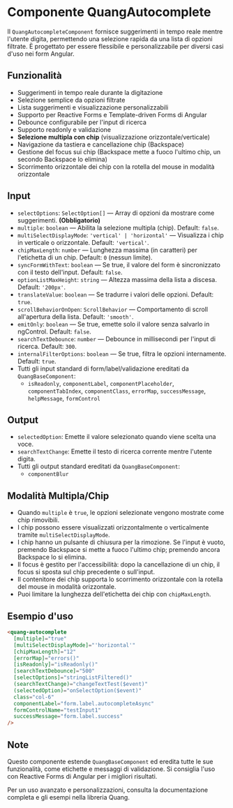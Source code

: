 # Componente QuangAutocomplete

Il `QuangAutocompleteComponent` fornisce suggerimenti in tempo reale mentre l'utente digita, permettendo una selezione rapida da una lista di opzioni filtrate. È progettato per essere flessibile e personalizzabile per diversi casi d'uso nei form Angular.

## Funzionalità

- Suggerimenti in tempo reale durante la digitazione
- Selezione semplice da opzioni filtrate
- Lista suggerimenti e visualizzazione personalizzabili
- Supporto per Reactive Forms e Template-driven Forms di Angular
- Debounce configurabile per l'input di ricerca
- Supporto readonly e validazione
- **Selezione multipla con chip** (visualizzazione orizzontale/verticale)
- Navigazione da tastiera e cancellazione chip (Backspace)
- Gestione del focus sui chip (Backspace mette a fuoco l'ultimo chip, un secondo Backspace lo elimina)
- Scorrimento orizzontale dei chip con la rotella del mouse in modalità orizzontale

## Input

- `selectOptions`: `SelectOption[]` — Array di opzioni da mostrare come suggerimenti. **(Obbligatorio)**
- `multiple`: `boolean` — Abilita la selezione multipla (chip). Default: `false`.
- `multiSelectDisplayMode`: `'vertical' | 'horizontal'` — Visualizza i chip in verticale o orizzontale. Default: `'vertical'`.
- `chipMaxLength`: `number` — Lunghezza massima (in caratteri) per l'etichetta di un chip. Default: `0` (nessun limite).
- `syncFormWithText`: `boolean` — Se true, il valore del form è sincronizzato con il testo dell'input. Default: `false`.
- `optionListMaxHeight`: `string` — Altezza massima della lista a discesa. Default: `'200px'`.
- `translateValue`: `boolean` — Se tradurre i valori delle opzioni. Default: `true`.
- `scrollBehaviorOnOpen`: `ScrollBehavior` — Comportamento di scroll all'apertura della lista. Default: `'smooth'`.
- `emitOnly`: `boolean` — Se true, emette solo il valore senza salvarlo in ngControl. Default: `false`.
- `searchTextDebounce`: `number` — Debounce in millisecondi per l'input di ricerca. Default: `300`.
- `internalFilterOptions`: `boolean` — Se true, filtra le opzioni internamente. Default: `true`.
- Tutti gli input standard di form/label/validazione ereditati da `QuangBaseComponent`:
  - `isReadonly`, `componentLabel`, `componentPlaceholder`, `componentTabIndex`, `componentClass`, `errorMap`, `successMessage`, `helpMessage`, `formControl`

## Output

- `selectedOption`: Emette il valore selezionato quando viene scelta una voce.
- `searchTextChange`: Emette il testo di ricerca corrente mentre l'utente digita.
- Tutti gli output standard ereditati da `QuangBaseComponent`:
  - `componentBlur`

## Modalità Multipla/Chip

- Quando `multiple` è `true`, le opzioni selezionate vengono mostrate come chip rimovibili.
- I chip possono essere visualizzati orizzontalmente o verticalmente tramite `multiSelectDisplayMode`.
- I chip hanno un pulsante di chiusura per la rimozione. Se l'input è vuoto, premendo Backspace si mette a fuoco l'ultimo chip; premendo ancora Backspace lo si elimina.
- Il focus è gestito per l'accessibilità: dopo la cancellazione di un chip, il focus si sposta sul chip precedente o sull'input.
- Il contenitore dei chip supporta lo scorrimento orizzontale con la rotella del mouse in modalità orizzontale.
- Puoi limitare la lunghezza dell'etichetta dei chip con `chipMaxLength`.

## Esempio d'uso

```html
<quang-autocomplete
  [multiple]="true"
  [multiSelectDisplayMode]="'horizontal'"
  [chipMaxLength]="12"
  [errorMap]="errors()"
  [isReadonly]="isReadonly()"
  [searchTextDebounce]="500"
  [selectOptions]="stringListFiltered()"
  (searchTextChange)="changeTextTest($event)"
  (selectedOption)="onSelectOption($event)"
  class="col-6"
  componentLabel="form.label.autocompleteAsync"
  formControlName="testInput1"
  successMessage="form.label.success"
/>
```

## Note

Questo componente estende `QuangBaseComponent` ed eredita tutte le sue funzionalità, come etichette e messaggi di validazione. Si consiglia l'uso con Reactive Forms di Angular per i migliori risultati.

Per un uso avanzato e personalizzazioni, consulta la documentazione completa e gli esempi nella libreria Quang.
